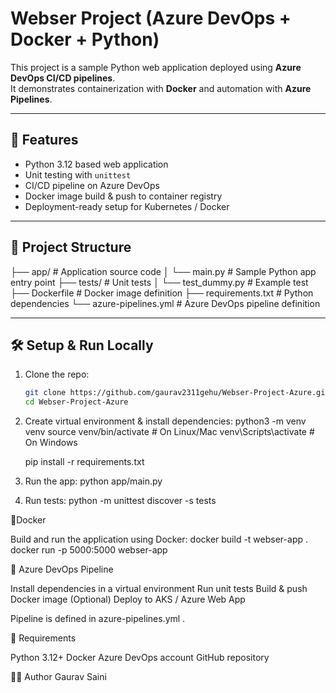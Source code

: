# Webser Project (Azure DevOps + Docker + Python)

This project is a sample Python web application deployed using **Azure DevOps CI/CD pipelines**.  
It demonstrates containerization with **Docker** and automation with **Azure Pipelines**.

---

## 🚀 Features
- Python 3.12 based web application
- Unit testing with `unittest`
- CI/CD pipeline on Azure DevOps
- Docker image build & push to container registry
- Deployment-ready setup for Kubernetes / Docker

---

## 📂 Project Structure
├── app/ # Application source code
│ └── main.py # Sample Python app entry point
├── tests/ # Unit tests
│ └── test_dummy.py # Example test
├── Dockerfile # Docker image definition
├── requirements.txt # Python dependencies
└── azure-pipelines.yml # Azure DevOps pipeline definition


---

## 🛠️ Setup & Run Locally
1. Clone the repo:
   ```bash
   git clone https://github.com/gaurav2311gehu/Webser-Project-Azure.git
   cd Webser-Project-Azure

2. Create virtual environment & install dependencies:
   python3 -m venv venv
    source venv/bin/activate   # On Linux/Mac
    venv\Scripts\activate      # On Windows

    pip install -r requirements.txt


3. Run the app: python app/main.py

4. Run tests: python -m unittest discover -s tests

🐳Docker

Build and run the application using Docker:
  docker build -t webser-app .
  docker run -p 5000:5000 webser-app

🔄 Azure DevOps Pipeline

Install dependencies in a virtual environment
Run unit tests
Build & push Docker image
(Optional) Deploy to AKS / Azure Web App

Pipeline is defined in azure-pipelines.yml
.

📌 Requirements

Python 3.12+
Docker
Azure DevOps account
GitHub repository

👨‍💻 Author
Gaurav Saini
